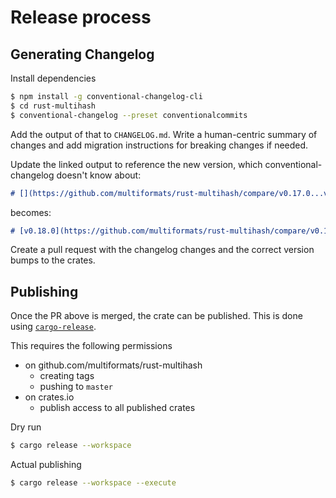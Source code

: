 Release process
===============

Generating Changelog
--------------------

Install dependencies

```sh
$ npm install -g conventional-changelog-cli
$ cd rust-multihash
$ conventional-changelog --preset conventionalcommits
```

Add the output of that to `CHANGELOG.md`. Write a human-centric summary of changes and add migration instructions for breaking changes if needed.

Update the linked output to reference the new version, which conventional-changelog doesn't know about:

```md
# [](https://github.com/multiformats/rust-multihash/compare/v0.17.0...v) (2022-12-06)
```
becomes:
```md
# [v0.18.0](https://github.com/multiformats/rust-multihash/compare/v0.17.0...v0.18.0) (2022-12-06)
```

Create a pull request with the changelog changes and the correct version bumps to the crates.


Publishing
----------

Once the PR above is merged, the crate can be published. This is done using [`cargo-release`](https://github.com/crate-ci/cargo-release).

This requires the following permissions

- on github.com/multiformats/rust-multihash
  - creating tags
  - pushing to `master`
- on crates.io
  - publish access to all published crates

Dry run

```sh
$ cargo release --workspace
```

Actual publishing

```sh
$ cargo release --workspace --execute
```
